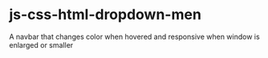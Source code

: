 # js-css-html-dropdown-men
A navbar that changes color when hovered and responsive when window is enlarged or smaller
